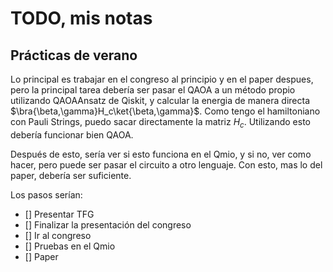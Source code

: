 # TODO, mis notas

## Prácticas de verano

Lo principal es trabajar en el congreso al principio y en el paper despues, pero la principal tarea debería ser pasar el QAOA a un método propio utilizando QAOAAnsatz de Qiskit, y calcular la energia de manera directa $\bra{\beta,\gamma}H_c\ket{\beta,\gamma}$. Como tengo el hamiltoniano con Pauli Strings, puedo sacar directamente la matriz $H_c$. Utilizando esto debería funcionar bien QAOA.

Después de esto, sería ver si esto funciona en el Qmio, y si no, ver como hacer, pero puede ser pasar el circuito a otro lenguaje. Con esto, mas lo del paper, debería ser suficiente.

Los pasos serían:

- [] Presentar TFG
- [] Finalizar la presentación del congreso
- [] Ir al congreso
- [] Pruebas en el Qmio
- [] Paper